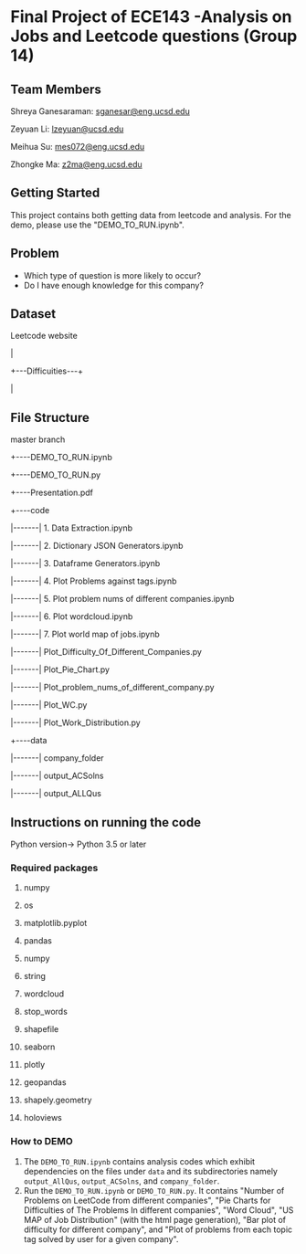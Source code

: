 # Final Project of ECE143 -Analysis on Jobs and Leetcode questions (Group 14)
## Team Members
Shreya Ganesaraman: sganesar@eng.ucsd.edu


Zeyuan Li: lzeyuan@ucsd.edu


Meihua Su: mes072@eng.ucsd.edu


Zhongke Ma: z2ma@eng.ucsd.edu

## Getting Started
This project contains both getting data from leetcode and analysis.
For the demo, please use the "DEMO_TO_RUN.ipynb".

## Problem
- Which type of question is more likely to occur?
- Do I have enough knowledge for this company?

## Dataset
Leetcode website 

| 

+---Difficuities---+

|
## File Structure

master branch

+----DEMO_TO_RUN.ipynb

+----DEMO_TO_RUN.py

+----Presentation.pdf

+----code

|-------|   1. Data Extraction.ipynb

|-------|   2. Dictionary JSON Generators.ipynb

|-------|   3. Dataframe Generators.ipynb

|-------|   4. Plot Problems against tags.ipynb

|-------|   5. Plot problem nums of different companies.ipynb

|-------|   6. Plot wordcloud.ipynb

|-------|   7. Plot world map of jobs.ipynb

|-------|   Plot_Difficulty_Of_Different_Companies.py

|-------|   Plot_Pie_Chart.py

|-------|   Plot_problem_nums_of_different_company.py

|-------|   Plot_WC.py

|-------|   Plot_Work_Distribution.py



+----data

|-------|   company_folder

|-------|   output_ACSolns

|-------|   output_ALLQus     

## Instructions on running the code
Python version-> Python 3.5 or later

### Required packages
01. numpy


02. os


03. matplotlib.pyplot


04. pandas 

05. numpy 


06. string


07. wordcloud

08. stop_words


9.  shapefile 


10.  seaborn 


11. plotly


12.  geopandas


13. shapely.geometry 


14. holoviews 


### How to DEMO

1. The `DEMO_TO_RUN.ipynb` contains analysis codes which exhibit dependencies on the files under `data` and its subdirectories namely `output_AllQus`, `output_ACSolns`, and `company_folder`.
2. Run the `DEMO_TO_RUN.ipynb` or `DEMO_TO_RUN.py`. It contains "Number of Problems on LeetCode from different companies", "Pie Charts for Difficulties of The Problems In different companies", "Word Cloud", "US MAP of Job Distribution" (with the html page generation), "Bar plot of difficulty for different company", and "Plot of problems from each topic tag solved by user for a given company".
